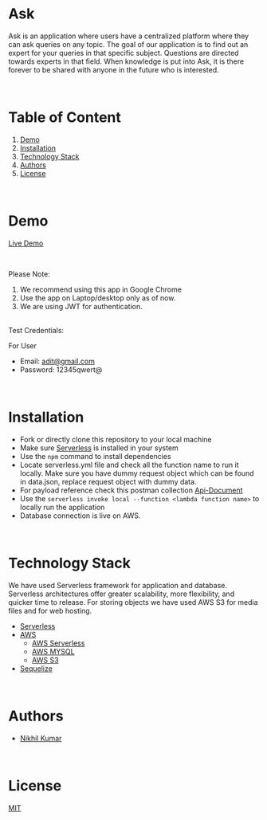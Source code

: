 # Ask

Ask is an application where users have a centralized platform where they can ask queries on any topic. The goal of our application is to find out an expert for your queries in that specific subject. Questions are directed towards experts in that field. When knowledge is put into Ask, it is there forever to be shared with anyone in the future who is interested.

<br/>

# Table of Content

1. [Demo](#demo)
2. [Installation](#installation)
3. [Technology Stack](#technology-stack)
4. [Authors](#authors)
5. [License](#license)

<br/>

# Demo

[Live Demo](http://n7-eplison.s3-website.ap-south-1.amazonaws.com/)

<br/>

Please Note:

1. We recommend using this app in Google Chrome
2. Use the app on Laptop/desktop only as of now.
3. We are using JWT for authentication.

<br/>
Test Credentials:

For User

- Email: adit@gmail.com
- Password: 12345qwert@

<br/>

# Installation

- Fork or directly clone this repository to your local machine
- Make sure [Serverless](https://www.serverless.com/framework/docs/getting-started) is installed in your system
- Use the `npm` command to install dependencies
- Locate serverless.yml file and check all the function name to run it locally. Make sure you have dummy request object which can be found in data.json, replace request object with dummy data.
- For payload reference check this postman collection [Api-Document](https://go.postman.co/workspace/My-Workspace~32d66cca-ddd9-4314-88c9-a44796f696f0/collection/9042497-505643eb-da78-4657-befe-d5df6690c338)
- Use the `serverless invoke local --function <lambda function name>` to locally run the application
- Database connection is live on AWS.

<br/>

# Technology Stack

We have used Serverless framework for application and database. Serverless architectures offer greater scalability, more flexibility, and quicker time to release. For storing objects we have used AWS S3 for media files and for web hosting.

- [Serverless](https://www.serverless.com/)
- [AWS](https://aws.amazon.com/)
  - [AWS Serverless](https://aws.amazon.com/serverless/)
  - [AWS MYSQL](https://aws.amazon.com/rds/mysql/)
  - [AWS S3](https://aws.amazon.com/s3/)
- [Sequelize](https://sequelize.org/)

<br/>

# Authors

- [Nikhil Kumar](https://github.com/nk900600)

<br/>

# License

[MIT](https://opensource.org/licenses/MIT)
